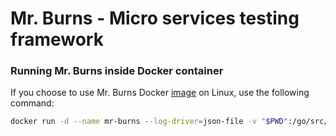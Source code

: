 # Mr. Burns - Micro services testing framework
### Running Mr. Burns inside Docker container
If you choose to use Mr. Burns Docker [image](https://hub.docker.com/r/gaiaadm/mr-burns/) on Linux, use the following command:
```bash
docker run -d --name mr-burns --log-driver=json-file -v "$PWD":/go/src/github.com/gaia-adm/mr-burns -v /var/run/docker.sock:/var/run/docker.sock -v /tmp:/tmp gaiaadm/mr-burns
```
